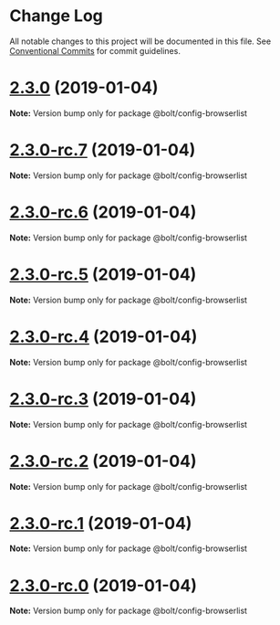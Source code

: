 # Change Log

All notable changes to this project will be documented in this file.
See [Conventional Commits](https://conventionalcommits.org) for commit guidelines.

# [2.3.0](https://github.com/bolt-design-system/bolt/tree/master/packages/config-presets/config-browserlist/compare/v2.3.0-rc.7...v2.3.0) (2019-01-04)

**Note:** Version bump only for package @bolt/config-browserlist





# [2.3.0-rc.7](https://github.com/bolt-design-system/bolt/tree/master/packages/config-presets/config-browserlist/compare/v2.3.0-rc.6...v2.3.0-rc.7) (2019-01-04)

**Note:** Version bump only for package @bolt/config-browserlist





# [2.3.0-rc.6](https://github.com/bolt-design-system/bolt/tree/master/packages/config-presets/config-browserlist/compare/v2.3.0-rc.5...v2.3.0-rc.6) (2019-01-04)

**Note:** Version bump only for package @bolt/config-browserlist





# [2.3.0-rc.5](https://github.com/bolt-design-system/bolt/tree/master/packages/config-presets/config-browserlist/compare/v2.3.0-rc.4...v2.3.0-rc.5) (2019-01-04)

**Note:** Version bump only for package @bolt/config-browserlist





# [2.3.0-rc.4](https://github.com/bolt-design-system/bolt/tree/master/packages/config-presets/config-browserlist/compare/v2.3.0-rc.3...v2.3.0-rc.4) (2019-01-04)

**Note:** Version bump only for package @bolt/config-browserlist





# [2.3.0-rc.3](https://github.com/bolt-design-system/bolt/tree/master/packages/config-presets/config-browserlist/compare/v2.3.0-rc.2...v2.3.0-rc.3) (2019-01-04)

**Note:** Version bump only for package @bolt/config-browserlist





# [2.3.0-rc.2](https://github.com/bolt-design-system/bolt/tree/master/packages/config-presets/config-browserlist/compare/v2.3.0-rc.1...v2.3.0-rc.2) (2019-01-04)

**Note:** Version bump only for package @bolt/config-browserlist





# [2.3.0-rc.1](https://github.com/bolt-design-system/bolt/tree/master/packages/config-presets/config-browserlist/compare/vv2.3.0-rc.0...v2.3.0-rc.1) (2019-01-04)

**Note:** Version bump only for package @bolt/config-browserlist





# [2.3.0-rc.0](https://github.com/bolt-design-system/bolt/tree/master/packages/config-presets/config-browserlist/compare/v2.2.1...v2.3.0-rc.0) (2019-01-04)

**Note:** Version bump only for package @bolt/config-browserlist
